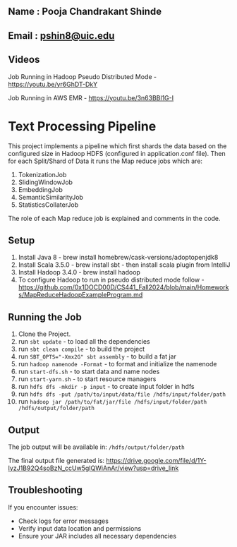 ## Name : Pooja Chandrakant Shinde
## Email : pshin8@uic.edu

## Videos
Job Running in Hadoop Pseudo Distributed Mode - https://youtu.be/yr6GhDT-DkY

Job Running in AWS EMR - https://youtu.be/3n63BBl1G-I

# Text Processing Pipeline

This project implements a pipeline which first shards the data based on the configured size in Hadoop HDFS (configured in application.conf file).
Then for each Split/Shard of Data it runs the Map reduce jobs which are:
1. TokenizationJob
2. SlidingWindowJob
3. EmbeddingJob
4. SemanticSimilarityJob
5. StatisticsCollaterJob

The role of each Map reduce job is explained and comments in the code.

## Setup

1. Install Java 8 - brew install homebrew/cask-versions/adoptopenjdk8
2. Install Scala 3.5.0 - brew install sbt - then install scala plugin from IntelliJ
3. Install Hadoop 3.4.0 - brew install hadoop
4. To configure Hadoop to run in pseudo distributed mode follow - https://github.com/0x1DOCD00D/CS441_Fall2024/blob/main/Homeworks/MapReduceHadoopExampleProgram.md

## Running the Job

1. Clone the Project.
2. run `sbt update` - to load all the dependencies
3. run `sbt clean compile` - to build the project
4. run `SBT_OPTS="-Xmx2G" sbt assembly` - to build a fat jar
5. run `hadoop namenode -Format` - to format and initialize the namenode
6. run `start-dfs.sh` - to start data and name nodes
7. run `start-yarn.sh` - to start resource managers
8. run `hdfs dfs -mkdir -p input` - to create input folder in hdfs
9. run `hdfs dfs -put /path/to/input/data/file /hdfs/input/folder/path`
10. run `hadoop jar /path/to/fat/jar/file /hdfs/input/folder/path /hdfs/output/folder/path`

## Output

The job output will be available in: `/hdfs/output/folder/path`

The final output file generated is: https://drive.google.com/file/d/1Y-IyzJ1B92Q4soBzN_ccUw5gIQWiAnAr/view?usp=drive_link

## Troubleshooting

If you encounter issues:
- Check logs for error messages
- Verify input data location and permissions
- Ensure your JAR includes all necessary dependencies
